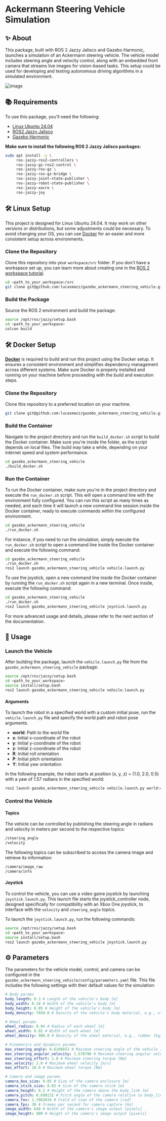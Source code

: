 # Ackermann Steering Vehicle Simulation

## ✨ About

This package, built with ROS 2 Jazzy Jalisco and Gazebo Harmonic, launches a simulation of an Ackermann steering vehicle. The vehicle model includes steering angle and velocity control, along with an embedded front camera that streams live images for vision-based tasks. This setup could be used for developing and testing autonomous driving algorithms in a simulated environment.

![image](https://github.com/user-attachments/assets/8d4362fe-3029-4f4d-a53e-0779ad355437)

## 📚 Requirements

To use this package, you'll need the following:

- [Linux Ubuntu 24.04](https://ubuntu.com/blog/tag/ubuntu-24-04-lts)
- [ROS2 Jazzy Jalisco](https://docs.ros.org/en/rolling/Releases/Release-Jazzy-Jalisco.html)
- [Gazebo Harmonic](https://gazebosim.org/docs/harmonic/getstarted/)

**Make sure to install the following ROS 2 Jazzy Jalisco packages:**

```bash
sudo apt install -y \
     ros-jazzy-ros2-controllers \
     ros-jazzy-gz-ros2-control \
     ros-jazzy-ros-gz \
     ros-jazzy-ros-gz-bridge \
     ros-jazzy-joint-state-publisher \
     ros-jazzy-robot-state-publisher \
     ros-jazzy-xacro \
     ros-jazzy-joy                           
```

## 🛠️ Linux Setup

This project is designed for Linux Ubuntu 24.04. It may work on other versions or distributions, but some adjustments could be necessary. To avoid changing your OS, you can use [Docker](#docker-usage) for an easier and more consistent setup across environments.

### Clone the Repository

Clone this repository into your ```workspace/src``` folder. If you don't have a workspace set up, you can learn more about creating one in the [ROS 2 workspace tutorial](https://docs.ros.org/en/jazzy/Tutorials/Beginner-Client-Libraries/Creating-A-Workspace/Creating-A-Workspace.html).

```bash
cd <path_to_your_workspace>/src
git clone git@github.com:lucasmazz/gazebo_ackermann_steering_vehicle.git
```

### Build the Package
Source the ROS 2 environment and build the package:

```bash
source /opt/ros/jazzy/setup.bash
cd <path_to_your_workspace>
colcon build
```

## 🛠️ Docker Setup

**[Docker](https://www.docker.com/)** is required to build and run this project using the Docker setup. It ensures a consistent environment and simplifies dependency management across different systems. Make sure Docker is properly installed and running on your machine before proceeding with the build and execution steps.

### Clone the Repository

Clone this repository to a preferred location on your machine.

```bash
git clone git@github.com:lucasmazz/gazebo_ackermann_steering_vehicle.git
```

### Build the Container

Navigate to the project directory and run the `build_docker.sh` script to build the Docker container. Make sure you're inside the folder, as the script depends on local files. The build may take a while, depending on your internet speed and system performance.

```bash
cd gazebo_ackermann_steering_vehicle
./build_docker.sh
```

### Run the Container

To run the Docker container, make sure you're in the project directory and execute the `run_docker.sh` script. This will open a command line with the environment fully configured. You can run this script as many times as needed, and each time it will launch a new command line session inside the Docker container, ready to execute commands within the configured environment.

```bash
cd gazebo_ackermann_steering_vehicle
./run_docker.sh
```

For instance, if you need to run the simulation, simply execute the `run_docker.sh` script to open a command line inside the Docker container and execute the following command:

```bash
cd gazebo_ackermann_steering_vehicle
./run_docker.sh
ros2 launch gazebo_ackermann_steering_vehicle vehicle.launch.py
```

To use the joystick, open a new command line inside the Docker container by running the `run_docker.sh` script again in a new terminal. Once inside, execute the following command:

```bash
cd gazebo_ackermann_steering_vehicle
./run_docker.sh
ros2 launch gazebo_ackermann_steering_vehicle joystick.launch.py
```

For more advanced usage and details, please refer to the next section of the documentation.

## 🚀 Usage

### Launch the Vehicle

After building the package, launch the ```vehicle.launch.py``` file from the ```gazebo_ackermann_steering_vehicle``` package:

```bash
source /opt/ros/jazzy/setup.bash
cd <path_to_your_workspace>
source install/setup.bash
ros2 launch gazebo_ackermann_steering_vehicle vehicle.launch.py
```

#### Arguments

To launch the robot in a specified world with a custom initial pose, run the ```vehicle.launch.py``` file and specify the world path and robot pose arguments.

- **world**: Path to the world file
- **x**: Initial x-coordinate of the robot
- **y**: Initial y-coordinate of the robot
- **z**: Initial z-coordinate of the robot
- **R**: Initial roll orientation
- **P**: Initial pitch orientation
- **Y**: Initial yaw orientation

In the following example, the robot starts at position (x, y, z) = (1.0, 2.0, 0.5) with a yaw of 1.57 radians in the specified world:

```bash
ros2 launch gazebo_ackermann_steering_vehicle vehicle.launch.py world:=/path_to_world/world.sdf x:=1.0 y:=2.0 z:=0.5 R:=0.0 P:=0.0 Y:=1.57
```

### Control the Vehicle

#### Topics

The vehicle can be controlled by publishing the steering angle in radians and velocity in meters per second to the respective topics:

```bash
/steering_angle
/velocity
```

The following topics can be subscribed to access the camera image and retrieve its information:

```bash
/camera/image_raw
/camera/info
```

#### Joystick

To control the vehicle, you can use a video game joystick by launching ```joystick.launch.py```. This launch file starts the joystick_controller node, designed specifically for compatibility with an Xbox One joystick, to interface with the ```velocity``` and ```steering_angle``` topics.

To launch the ```joystick.launch.py```, run the following commands:

```bash
source /opt/ros/jazzy/setup.bash
cd <path_to_your_workspace>
source install/setup.bash
ros2 launch gazebo_ackermann_steering_vehicle joystick.launch.py
```

## ⚙️ Parameters

The parameters for the vehicle model, control, and camera can be configured in the ```gazebo_ackermann_steering_vehicle/config/parameters.yaml``` file. This file includes the following settings with their default values for the simulation:

```yaml
# Body params
body_length: 0.3 # Length of the vehicle's body [m]
body_width: 0.18 # Width of the vehicle's body [m]
body_height: 0.05 # Height of the vehicle's body [m]
body_density: 7850.0 # Density of the vehicle's body material, e.g., steel [kg/m^3]

# Wheel params
wheel_radius: 0.04 # Radius of each wheel [m]
wheel_width: 0.02 # Width of each wheel [m]
wheel_density: 900.0 # Density of the wheel material, e.g., rubber [kg/m^3]

# Kinematics and dynamics params
max_steering_angle: 0.6108652 # Maximum steering angle of the vehicle [rad]
max_steering_angular_velocity: 1.570796 # Maximum steering angular velocity [rad/s]
max_steering_effort: 1.0 # Maximum steering torque [Nm]
max_velocity: 2.0 # Maximum wheel velocity [m/s]
max_effort: 10.0 # Maximum wheel torque [Nm]

# Camera and image params
camera_box_size: 0.05 # Size of the camera enclosure [m]
camera_stick_size: 0.02 # Size of the camera stick [m]
camera_height: 0.2 # Height of the camera above the body_link [m]
camera_pitch: 0.698131 # Pitch angle of the camera relative to body_link [rad]
camera_fov: 1.3962634 # Field of view of the camera [rad]
camera_fps: 30 # Frames per second for camera capture [Hz]
image_width: 640 # Width of the camera's image output [pixels]
image_height: 480 # Height of the camera's image output [pixels]
```
